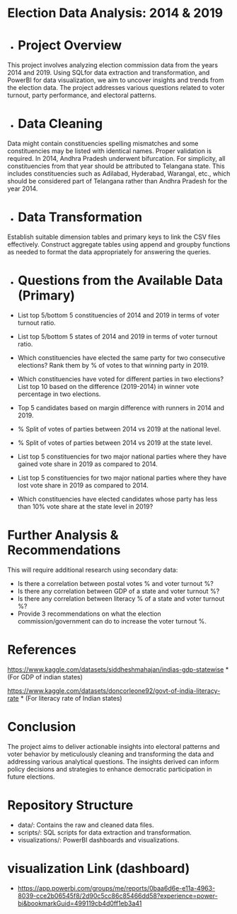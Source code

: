 
# Election Data Analysis: 2014 & 2019

 * # Project Overview
This project involves analyzing election commission data from the years 2014 and 2019. Using  SQLfor data extraction and transformation, and PowerBI for data visualization, we aim to uncover insights and trends from the election data. The project addresses various questions related to voter turnout, party performance, and electoral patterns.

 * # Data Cleaning
Data might contain constituencies spelling mismatches and some constituencies may be listed with identical names. Proper validation is required. In 2014, Andhra Pradesh underwent bifurcation. For simplicity, all constituencies from that year should be attributed to Telangana state. This includes constituencies such as Adilabad, Hyderabad, Warangal, etc., which should be considered part of Telangana rather than Andhra Pradesh for the year 2014.

*  # Data Transformation
Establish suitable dimension tables and primary keys to link the CSV files effectively.
Construct aggregate tables using append and groupby functions as needed to format the data appropriately for answering the queries.

 *  # Questions from the Available Data (Primary)

 * List top 5/bottom 5 constituencies of 2014 and 2019 in terms of voter turnout ratio.
* List top 5/bottom 5 states of 2014 and 2019 in terms of voter turnout ratio.
* Which constituencies have elected the same party for two consecutive elections? Rank them by % of votes to that winning party in 2019.
* Which constituencies have voted for different parties in two elections? List top 10 based on the difference (2019-2014) in winner vote percentage in two elections.
* Top 5 candidates based on margin difference with runners in 2014 and 2019.
* % Split of votes of parties between 2014 vs 2019 at the national level.
* % Split of votes of parties between 2014 vs 2019 at the state level.
* List top 5 constituencies for two major national parties where they have gained vote share in 2019 as compared to 2014.
* List top 5 constituencies for two major national parties where they have lost vote share in 2019 as compared to 2014.
* Which constituencies have elected candidates whose party has less than 10% vote share at the state level in 2019?

 # Further Analysis & Recommendations
  This will require additional research using secondary data:

 * Is there a correlation between postal votes % and voter turnout %?
* Is there any correlation between GDP of a state and voter turnout %?
* Is there any correlation between literacy % of a state and voter turnout %?
* Provide 3 recommendations on what the election commission/government can do to increase the voter turnout %.

# References
https://www.kaggle.com/datasets/siddheshmahajan/indias-gdp-statewise *  (For GDP of indian states)

https://www.kaggle.com/datasets/doncorleone92/govt-of-india-literacy-rate   * (For literacy rate of Indian states)

# Conclusion
The project aims to deliver actionable insights into electoral patterns and voter behavior by meticulously cleaning and transforming the data and addressing various analytical questions. The insights derived can inform policy decisions and strategies to enhance democratic participation in future elections.
# Repository Structure
* data/: Contains the raw and cleaned data files.
* scripts/: SQL scripts for data extraction and transformation.
* visualizations/: PowerBI dashboards and visualizations.
# visualization Link (dashboard)

* https://app.powerbi.com/groups/me/reports/0baa6d6e-e11a-4963-8039-cce2b06545f8/2d90c5cc86c85466dd58?experience=power-bi&bookmarkGuid=499119cb4d0ff1eb3a41